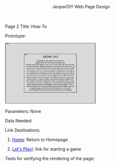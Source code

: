 
<center>JeoparDIY Web Page Design</center>
<br><br>

Page 2 Title: How-To

Prototype: 

<img src="./Images/page2.png" alt="Page 2" width="300" height="200">

Parameters: None

Data Needed: 

Link Destinations: 

1. <u><font color="blue">Home</font></u>: Return to Homepage
	
2. <u><font color="blue">Let's Play!</font></u>: link for starting a game

Tests for verifying the rendering of the page:





